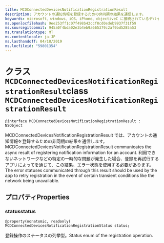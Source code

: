 ```yaml
---
title: MCDConnectedDevicesNotificationRegistrationResult
description: アカウントの通知情報を登録するための非同期の結果を通信します。
keywords: microsoft、windows、iOS、iPhone、objectiveC に接続されているデバイス、プロジェクトのローマ
ms.openlocfilehash: 9ee253ff1c07f498b42ccf0cd0edeb9937f31f59
ms.sourcegitcommit: 945a0f4bda02e3b4eb9a665379c2af9bd5285a53
ms.translationtype: MT
ms.contentlocale: ja-JP
ms.lasthandoff: 04/18/2019
ms.locfileid: "59801354"
---
```

# <a name="class-mcdconnecteddevicesnotificationregistrationresult"></a><span data-ttu-id="d3682-104">クラス `MCDConnectedDevicesNotificationRegistrationResult`</span><span class="sxs-lookup"><span data-stu-id="d3682-104">class `MCDConnectedDevicesNotificationRegistrationResult`</span></span> 

```
@interface MCDConnectedDevicesNotificationRegistrationResult : NSObject
```  
<span data-ttu-id="d3682-105">MCDConnectedDevicesNotificationRegistrationResult では、アカウントの通知情報を登録するための非同期の結果を通信します。</span><span class="sxs-lookup"><span data-stu-id="d3682-105">MCDConnectedDevicesNotificationRegistrationResult communicates the async result of registering notification information for an account.</span></span> <span data-ttu-id="d3682-106">利用できないネットワークなどの特定の一時的な問題が発生した場合、登録を再試行するアプリによってを通じて、この結果、エラー状態を使用する必要があります。</span><span class="sxs-lookup"><span data-stu-id="d3682-106">The error statuses communicated through this result should be used by the app to retry registration in the event of certain transient conditions like the network being unavailable.</span></span>

## <a name="properties"></a><span data-ttu-id="d3682-107">プロパティ</span><span class="sxs-lookup"><span data-stu-id="d3682-107">Properties</span></span>

### <a name="status"></a><span data-ttu-id="d3682-108">status</span><span class="sxs-lookup"><span data-stu-id="d3682-108">status</span></span>

`@property(nonatomic, readonly) MCDConnectedDevicesNotificationRegistrationStatus status;`

<span data-ttu-id="d3682-109">登録操作のステータスの列挙型。</span><span class="sxs-lookup"><span data-stu-id="d3682-109">Status enum of the registration operation.</span></span>